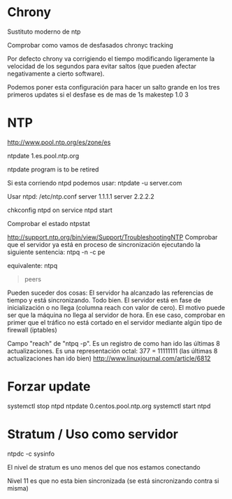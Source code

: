 # Chrony
Sustituto moderno de ntp

Comprobar como vamos de desfasados
chronyc tracking


Por defecto chrony va corrigiendo el tiempo modificando ligeramente la velocidad de los segundos para evitar saltos (que pueden afectar negativamente a cierto software).

Podemos poner esta configuración para hacer un salto grande en los tres primeros updates si el desfase es de mas de 1s
makestep 1.0 3



# NTP
http://www.pool.ntp.org/es/zone/es

ntpdate 1.es.pool.ntp.org

ntpdate program is to be retired 

Si esta corriendo ntpd podemos usar:
ntpdate -u server.com


Usar ntpd:
/etc/ntp.conf
server 1.1.1.1
server 2.2.2.2


chkconfig ntpd on
service ntpd start


Comprobar el estado
ntpstat

http://support.ntp.org/bin/view/Support/TroubleshootingNTP
Comprobar que el servidor ya está en proceso de sincronización ejecutando la siguiente sentencia:
ntpq -n -c pe

equivalente:
ntpq
> peers

Pueden suceder dos cosas:
El servidor ha alcanzado las referencias de tiempo y está sincronizando. Todo bien.
El servidor está en fase de inicialización o no llega (columna reach con valor de cero). El motivo puede ser que la máquina no llega al servidor de hora. En ese caso, comprobar en primer que el tráfico no está cortado en el servidor mediante algún tipo de firewall (iptables)

Campo "reach" de "ntpq -p".
Es un registro de como han ido las últimas 8 actualizaciones.
Es una representación octal: 377 = 11111111 (las últimas 8 actualizaciones han ido bien)
http://www.linuxjournal.com/article/6812



# Forzar update
systemctl stop ntpd
ntpdate 0.centos.pool.ntp.org
systemctl start ntpd



# Stratum / Uso como servidor
ntpdc -c sysinfo

El nivel de stratum es uno menos del que nos estamos conectando

Nivel 11 es que no esta bien sincronizada (se está sincronizando contra si misma)

